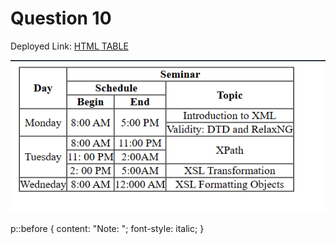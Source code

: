 # Question 10

Deployed Link: [HTML TABLE](https://646c6da17de22c34ab3dc137--warm-haupia-997ba8.netlify.app/)

![HTML Table](/Question7/table.png)

p::before {
content: "Note: ";
font-style: italic;
}
